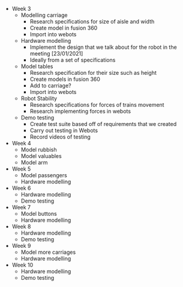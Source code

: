 * Week 3
  * Modelling carriage
    * Research specifications for size of aisle and width
    * Create model in fusion 360
    * Import into webots 
  * Hardware modelling
    * Implement the design that we talk about for the robot in the meeting [23/01/2021]
    * Ideally from a set of specifications
  * Model tables
    * Research specification for their size such as height
    *	Create models in fusion 360
    * Add to carriage?
    * Import into webots
  * Robot Stability
    * Research specifications for forces of trains movement
    * Research implementing forces in webots
  * Demo testing
    * Create test suite based off of requirements that we created
    * Carry out testing in Webots
    *  Record videos of testing
* Week 4
  * Model rubbish
  * Model valuables
  * Model arm
* Week 5
  * Model passengers
  * Hardware modelling
* Week 6
  * Hardware modelling
  * Demo testing
* Week 7
  * Model buttons
  * Hardware modelling
* Week 8
  * Hardware modelling
  * Demo testing
* Week 9
  * Model more carriages 
  * Hardware modelling
* Week 10
  * Hardware modelling
  * Demo testing
